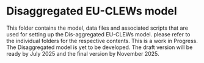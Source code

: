 # Disaggregated EU-CLEWs model
This folder contains the model, data files and associated scripts that are used for setting up the Dis-aggregated EU-CLEWs model. please refer to the individual folders for the respective contents. 
This is a work in Progress. The Disaggregated model is yet to be developed. The draft version will be ready by July 2025 and the final version by November 2025.